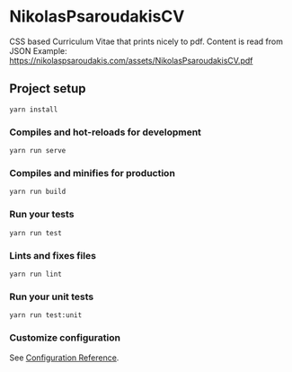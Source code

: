 # NikolasPsaroudakisCV
CSS based Curriculum Vitae that prints nicely to pdf. Content is read from JSON
Example: https://nikolaspsaroudakis.com/assets/NikolasPsaroudakisCV.pdf

## Project setup
```
yarn install
```

### Compiles and hot-reloads for development
```
yarn run serve
```

### Compiles and minifies for production
```
yarn run build
```

### Run your tests
```
yarn run test
```

### Lints and fixes files
```
yarn run lint
```

### Run your unit tests
```
yarn run test:unit
```

### Customize configuration
See [Configuration Reference](https://cli.vuejs.org/config/).
